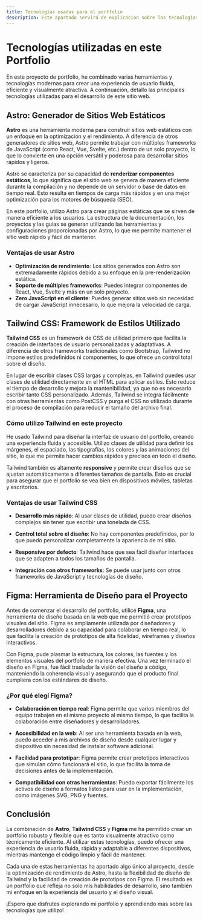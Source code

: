 ```yaml
---
title: Tecnologías usadas para el portfolio
description: Este apartado servirá de explicacion sobre las tecnologías que he usado para el portfolio
---
```


# Tecnologías utilizadas en este Portfolio

En este proyecto de portfolio, he combinado varias herramientas y tecnologías modernas para crear una experiencia de usuario fluida, eficiente y visualmente atractiva. A continuación, detallo las principales tecnologías utilizadas para el desarrollo de este sitio web.

## Astro: Generador de Sitios Web Estáticos

**Astro** es una herramienta moderna para construir sitios web estáticos con un enfoque en la optimización y el rendimiento. A diferencia de otros generadores de sitios web, Astro permite trabajar con múltiples frameworks de JavaScript (como React, Vue, Svelte, etc.) dentro de un solo proyecto, lo que lo convierte en una opción versátil y poderosa para desarrollar sitios rápidos y ligeros.

Astro se caracteriza por su capacidad de **renderizar componentes estáticos**, lo que significa que el sitio web se genera de manera eficiente durante la compilación y no depende de un servidor o base de datos en tiempo real. Esto resulta en tiempos de carga más rápidos y en una mejor optimización para los motores de búsqueda (SEO).

En este portfolio, utilizo Astro para crear páginas estáticas que se sirven de manera eficiente a los usuarios. La estructura de la documentación, los proyectos y las guías se generan utilizando las herramientas y configuraciones proporcionadas por Astro, lo que me permite mantener el sitio web rápido y fácil de mantener.

### Ventajas de usar Astro

- **Optimización de rendimiento**: Los sitios generados con Astro son extremadamente rápidos debido a su enfoque en la pre-renderización estática.
- **Soporte de múltiples frameworks**: Puedes integrar componentes de React, Vue, Svelte y más en un solo proyecto.
- **Zero JavaScript en el cliente**: Puedes generar sitios web sin necesidad de cargar JavaScript innecesario, lo que mejora la velocidad de carga.

## Tailwind CSS: Framework de Estilos Utilizado

**Tailwind CSS** es un framework de CSS de utilidad primero que facilita la creación de interfaces de usuario personalizadas y adaptativas. A diferencia de otros frameworks tradicionales como Bootstrap, Tailwind no impone estilos predefinidos ni componentes, lo que ofrece un control total sobre el diseño.

En lugar de escribir clases CSS largas y complejas, en Tailwind puedes usar clases de utilidad directamente en el HTML para aplicar estilos. Esto reduce el tiempo de desarrollo y mejora la mantenibilidad, ya que no es necesario escribir tanto CSS personalizado. Además, Tailwind se integra fácilmente con otras herramientas como PostCSS y purga el CSS no utilizado durante el proceso de compilación para reducir el tamaño del archivo final.

### Cómo utilizo Tailwind en este proyecto

He usado Tailwind para diseñar la interfaz de usuario del portfolio, creando una experiencia fluida y accesible. Utilizo clases de utilidad para definir los márgenes, el espaciado, las tipografías, los colores y las animaciones del sitio, lo que me permite hacer cambios rápidos y precisos en todo el diseño.

Tailwind también es altamente **responsive** y permite crear diseños que se ajustan automáticamente a diferentes tamaños de pantalla. Esto es crucial para asegurar que el portfolio se vea bien en dispositivos móviles, tabletas y escritorios.

### Ventajas de usar Tailwind CSS

- **Desarrollo más rápido**: Al usar clases de utilidad, puedo crear diseños complejos sin tener que escribir una tonelada de CSS.

- **Control total sobre el diseño**: No hay componentes predefinidos, por lo que puedo personalizar completamente la apariencia de mi sitio.

- **Responsive por defecto**: Tailwind hace que sea fácil diseñar interfaces que se adapten a todos los tamaños de pantalla.

- **Integración con otros frameworks**: Se puede usar junto con otros frameworks de JavaScript y tecnologías de diseño.

## Figma: Herramienta de Diseño para el Proyecto

Antes de comenzar el desarrollo del portfolio, utilicé **Figma**, una herramienta de diseño basada en la web que me permitió crear prototipos visuales del sitio. Figma es ampliamente utilizada por diseñadores y desarrolladores debido a su capacidad para colaborar en tiempo real, lo que facilita la creación de prototipos de alta fidelidad, wireframes y diseños interactivos.

Con Figma, pude plasmar la estructura, los colores, las fuentes y los elementos visuales del portfolio de manera efectiva. Una vez terminado el diseño en Figma, fue fácil trasladar la visión del diseño a código, manteniendo la coherencia visual y asegurando que el producto final cumpliera con los estándares de diseño.

### ¿Por qué elegí Figma?

- **Colaboración en tiempo real**: Figma permite que varios miembros del equipo trabajen en el mismo proyecto al mismo tiempo, lo que facilita la colaboración entre diseñadores y desarrolladores.

- **Accesibilidad en la web**: Al ser una herramienta basada en la web, puedo acceder a mis archivos de diseño desde cualquier lugar y dispositivo sin necesidad de instalar software adicional.

- **Facilidad para prototipar**: Figma permite crear prototipos interactivos que simulan cómo funcionará el sitio, lo que facilita la toma de decisiones antes de la implementación.

- **Compatibilidad con otras herramientas**: Puedo exportar fácilmente los activos de diseño a formatos listos para usar en la implementación, como imágenes SVG, PNG y fuentes.

## Conclusión

La combinación de **Astro**, **Tailwind CSS** y **Figma** me ha permitido crear un portfolio robusto y flexible que es tanto visualmente atractivo como técnicamente eficiente. Al utilizar estas tecnologías, puedo ofrecer una experiencia de usuario fluida, rápida y adaptable a diferentes dispositivos, mientras mantengo el código limpio y fácil de mantener.

Cada una de estas herramientas ha aportado algo único al proyecto, desde la optimización de rendimiento de Astro, hasta la flexibilidad de diseño de Tailwind y la facilidad de creación de prototipos con Figma. El resultado es un portfolio que refleja no solo mis habilidades de desarrollo, sino también mi enfoque en la experiencia del usuario y el diseño visual.

¡Espero que disfrutes explorando mi portfolio y aprendiendo más sobre las tecnologías que utilizo!
